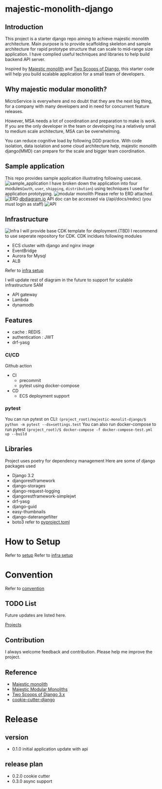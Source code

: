 # majestic-monolith-django

## Introduction
This project is a starter django repo aiming to achieve majestic monolith architecture.
Main purpose is to provide scaffolding skeleton and sample architecture for
rapid prototype structure that can scale to mid-range size application.
I have complied useful techniques and libraries to help build backend API server.

Inspired by [Majestic monolith](https://m.signalvnoise.com/the-majestic-monolith/) and
[Two Scoops of Django](https://www.feldroy.com/books/two-scoops-of-django-3-x), this starter code will help you
build scalable application for a small team of developers.

## Why majestic modular monolith?
MicroService is everywhere and no doubt that they are the next big thing,
for a company with many developers and in need for concurrent feature releases.

However, MSA needs a lot of coordination and preparation to make is work.
If you are the only developer in the team or
developing ina a relatively small to medium scale architecture, MSA can be overwhelming.

You can reduce cognitive load by following DDD practice.
With code isolation, data isolation and some cloud architecture help,
majestic monolith django(MMD) can prepare for the scale and bigger team coordination.

## Sample application
This repo provides sample application illustrating following usecase.
![sample_application](images/usecase.png)
I have broken down the application into four modules(`auth`, `user`, `shipping`, `distribution`) using techniques I used for application prototyping.
![modular monolith](images/module.png)
Please refer to ERD attached.
![ERD](images/erd.png)
[dbdiagram.io](https://dbdiagram.io/d/6233d7ed0ac038740c54f8e2)
API doc can be accessed via (/api/docs/redoc) (you must login as staff)
![API](images/redoc.png)

## Infrastructure
![Infra](images/infra.png)
I will provide base CDK template for deployment.(TBD)
I recommend to use seperate repository for CDK.
CDK incldues following modules
  - ECS cluster with django and nginx image
  - EventBridge
  - Aurora for Mysql
  - ALB

Refer to [infra setup](docs/infra_setup.md)

I will update rest of diagram in the future to support for scalable infrastructure
SAM
- API gateway
- Lambda
- dynamodb

## Features
- cache : REDIS
- authentication : JWT
- drf-yasg


### CI/CD
Github action
- CI
  - precommit
  - pytest using docker-compose
- CD
  - ECS deployment support

### pytest
You can run pytest on CLI:
```(project_root)/majestic-monolit-django/$ python -m pytest --ds=settings.test```
You can also run docker-compose to run pytest
```(project_root)/$ docker-compose -f docker-compose-test.yml up --build```


## Libraries
Project uses poetry for dependency management
Here are some of django packages used
- Django 3.2
- djangorestframework
- django-storages
- django-request-logging
- djangorestframework-simplejwt
- drf-yasg
- django-guid
- easy-thumbnails
- django-daterangefilter
- boto3
refer to [pyproject.toml](/config/app/pyproject.toml)


# How to Setup
Refer to [setup](docs/setup.md)
Refer to [infra setup](docs/infra_setup.md)


# Convention
Refer to [convention](docs/conventions.md)

## TODO List
Future updates are listed here.

[Projects](https://github.com/users/kokospapa8/projects/1/views/1)

## Contribution
I always welcome feedback and contribution. Please help me improve the project.

## Reference
- [Majestic monolith](https://m.signalvnoise.com/the-majestic-monolith/)
- [Majestic Modular Monoliths](https://lukashajdu.com/post/majestic-modular-monolith/)
- [Two Scoops of Django 3.x](https://www.feldroy.com/books/two-scoops-of-django-3-x)
- [cookie-cutter-django](https://github.com/cookiecutter/cookiecutter-django)

# Release
## version
- 0.1.0 initial application update with api

## release plan
- 0.2.0 cookie cutter
- 0.3.0 async support
